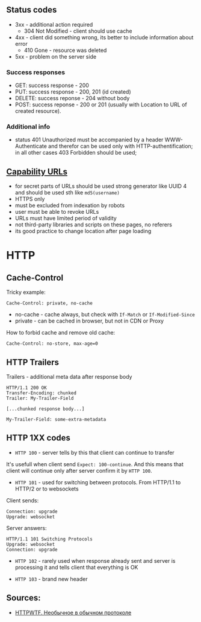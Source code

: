 ## Status codes

- 3хх - additional action required
    - 304 Not Modified - client should use cache
- 4xx - client did something wrong, its better to include information about error
    - 410 Gone - resource was deleted
- 5xx - problem on the server side

### Success responses

- GET: success response - 200
- PUT: success response - 200, 201 (id created)
- DELETE: success reponse - 204 without body
- POST: success reponse - 200 or 201 (usually with Location to URL of created resource).

### Additional info

- status 401 Unauthorized must be accompanied by a header WWW-Authenticate and therefor can be used only with HTTP-authentification; in all other cases 403 Forbidden should be used;

## [Capability URLs](https://w3ctag.github.io/capability-urls/)

- for secret parts of URLs should be used strong generator like UUID 4 and should be used sth like `md5(username)`
- HTTPS only
- must be excluded from indexation by robots
- user must be able to revoke URLs
- URLs must have limited period of validity
- not third-party libraries and scripts on these pages, no referers
- its good practice to change location after page loading

# HTTP

## Cache-Control

Tricky example:
```http
Cache-Control: private, no-cache
```

- no-cache - cache always, but check with `If-Match` or `If-Modified-Since`
- private - can be cached in browser, but not in CDN or Proxy

How to forbid cache and remove old cache:

```http
Cache-Control: no-store, max-age=0
```

## HTTP Trailers

Trailers - additional meta data after response body

```http
HTTP/1.1 200 OK
Transfer-Encoding: chunked
Trailer: My-Trailer-Field

[...chunked response body...]

My-Trailer-Field: some-extra-metadata
```

## HTTP 1XX codes

- `HTTP 100` - server tells by this that client can continue to transfer

It's usefull when client send `Expect: 100-continue`. And this means that client will continue only after server confirm it by `HTTP 100`.

- `HTTP 101` - used for switching between protocols. From HTTP/1.1 to HTTP/2 or to websockets

Client sends:
```http
Connection: upgrade
Upgrade: websocket
```

Server answers:

```http
HTTP/1.1 101 Switching Protocols
Upgrade: websocket
Connection: upgrade
```

- `HTTP 102` - rarely used when response already sent and server is processing it and tells client that everything is OK

- `HTTP 103` - brand new header

## Sources:
- [HTTPWTF. Необычное в обычном протоколе](https://m.habr.com/ru/company/flant/blog/553318/)